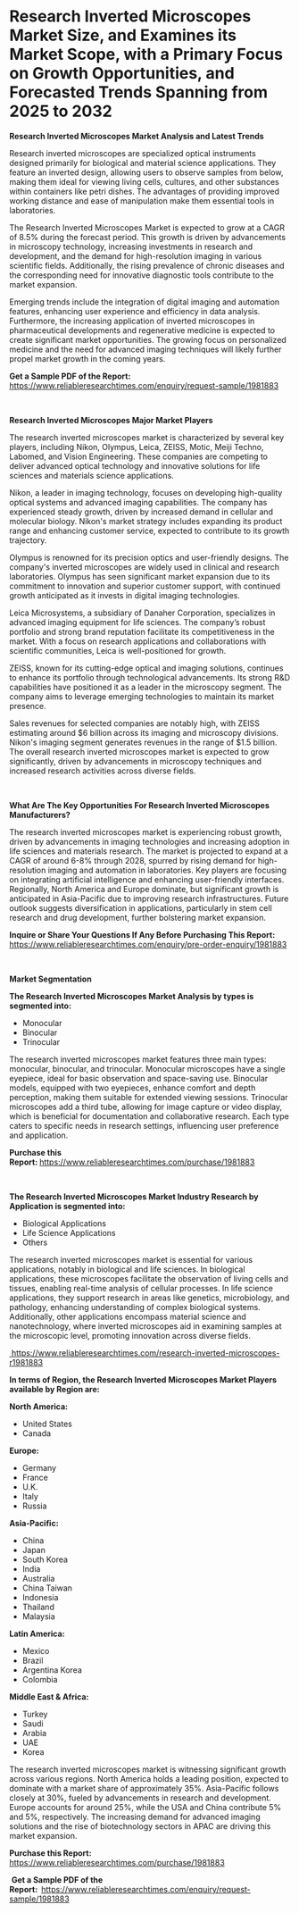 <p><h1>Research Inverted Microscopes Market Size, and Examines its Market Scope, with a Primary Focus on Growth Opportunities, and Forecasted Trends Spanning from 2025 to 2032</h1></p><p><strong>Research Inverted Microscopes Market Analysis and Latest Trends</strong></p>
<p><p>Research inverted microscopes are specialized optical instruments designed primarily for biological and material science applications. They feature an inverted design, allowing users to observe samples from below, making them ideal for viewing living cells, cultures, and other substances within containers like petri dishes. The advantages of providing improved working distance and ease of manipulation make them essential tools in laboratories.</p><p>The Research Inverted Microscopes Market is expected to grow at a CAGR of 8.5% during the forecast period. This growth is driven by advancements in microscopy technology, increasing investments in research and development, and the demand for high-resolution imaging in various scientific fields. Additionally, the rising prevalence of chronic diseases and the corresponding need for innovative diagnostic tools contribute to the market expansion. </p><p>Emerging trends include the integration of digital imaging and automation features, enhancing user experience and efficiency in data analysis. Furthermore, the increasing application of inverted microscopes in pharmaceutical developments and regenerative medicine is expected to create significant market opportunities. The growing focus on personalized medicine and the need for advanced imaging techniques will likely further propel market growth in the coming years.</p></p>
<p><strong>Get a Sample PDF of the Report:&nbsp;</strong> <a href="https://www.reliableresearchtimes.com/enquiry/request-sample/1981883?utm_campaign=2042&utm_medium=2&utm_source=Github&utm_content=ia&utm_term=12042025&utm_id=research-inverted-microscopes">https://www.reliableresearchtimes.com/enquiry/request-sample/1981883</a></p>
<p>&nbsp;</p>
<p><strong>Research Inverted Microscopes Major Market Players</strong></p>
<p><p>The research inverted microscopes market is characterized by several key players, including Nikon, Olympus, Leica, ZEISS, Motic, Meiji Techno, Labomed, and Vision Engineering. These companies are competing to deliver advanced optical technology and innovative solutions for life sciences and materials science applications.</p><p>Nikon, a leader in imaging technology, focuses on developing high-quality optical systems and advanced imaging capabilities. The company has experienced steady growth, driven by increased demand in cellular and molecular biology. Nikon's market strategy includes expanding its product range and enhancing customer service, expected to contribute to its growth trajectory.</p><p>Olympus is renowned for its precision optics and user-friendly designs. The company's inverted microscopes are widely used in clinical and research laboratories. Olympus has seen significant market expansion due to its commitment to innovation and superior customer support, with continued growth anticipated as it invests in digital imaging technologies.</p><p>Leica Microsystems, a subsidiary of Danaher Corporation, specializes in advanced imaging equipment for life sciences. The company’s robust portfolio and strong brand reputation facilitate its competitiveness in the market. With a focus on research applications and collaborations with scientific communities, Leica is well-positioned for growth.</p><p>ZEISS, known for its cutting-edge optical and imaging solutions, continues to enhance its portfolio through technological advancements. Its strong R&D capabilities have positioned it as a leader in the microscopy segment. The company aims to leverage emerging technologies to maintain its market presence.</p><p>Sales revenues for selected companies are notably high, with ZEISS estimating around $6 billion across its imaging and microscopy divisions. Nikon's imaging segment generates revenues in the range of $1.5 billion. The overall research inverted microscopes market is expected to grow significantly, driven by advancements in microscopy techniques and increased research activities across diverse fields.</p></p>
<p>&nbsp;</p>
<p><strong>What Are The Key Opportunities For Research Inverted Microscopes Manufacturers?</strong></p>
<p><p>The research inverted microscopes market is experiencing robust growth, driven by advancements in imaging technologies and increasing adoption in life sciences and materials research. The market is projected to expand at a CAGR of around 6-8% through 2028, spurred by rising demand for high-resolution imaging and automation in laboratories. Key players are focusing on integrating artificial intelligence and enhancing user-friendly interfaces. Regionally, North America and Europe dominate, but significant growth is anticipated in Asia-Pacific due to improving research infrastructures. Future outlook suggests diversification in applications, particularly in stem cell research and drug development, further bolstering market expansion.</p></p>
<p><strong>Inquire or Share Your Questions If Any Before Purchasing This Report:</strong> <a href="https://www.reliableresearchtimes.com/enquiry/pre-order-enquiry/1981883?utm_campaign=2042&utm_medium=2&utm_source=Github&utm_content=ia&utm_term=12042025&utm_id=research-inverted-microscopes">https://www.reliableresearchtimes.com/enquiry/pre-order-enquiry/1981883</a></p>
<p>&nbsp;</p>
<p><strong>Market Segmentation</strong></p>
<p><strong>The Research Inverted Microscopes Market Analysis by types is segmented into:</strong></p>
<p><ul><li>Monocular</li><li>Binocular</li><li>Trinocular</li></ul></p>
<p><p>The research inverted microscopes market features three main types: monocular, binocular, and trinocular. Monocular microscopes have a single eyepiece, ideal for basic observation and space-saving use. Binocular models, equipped with two eyepieces, enhance comfort and depth perception, making them suitable for extended viewing sessions. Trinocular microscopes add a third tube, allowing for image capture or video display, which is beneficial for documentation and collaborative research. Each type caters to specific needs in research settings, influencing user preference and application.</p></p>
<p><strong>Purchase this Report:&nbsp;</strong><a href="https://www.reliableresearchtimes.com/purchase/1981883?utm_campaign=2042&utm_medium=2&utm_source=Github&utm_content=ia&utm_term=12042025&utm_id=research-inverted-microscopes">https://www.reliableresearchtimes.com/purchase/1981883</a></p>
<p>&nbsp;</p>
<p><strong>The Research Inverted Microscopes Market Industry Research by Application is segmented into:</strong></p>
<p><ul><li>Biological Applications</li><li>Life Science Applications</li><li>Others</li></ul></p>
<p><p>The research inverted microscopes market is essential for various applications, notably in biological and life sciences. In biological applications, these microscopes facilitate the observation of living cells and tissues, enabling real-time analysis of cellular processes. In life science applications, they support research in areas like genetics, microbiology, and pathology, enhancing understanding of complex biological systems. Additionally, other applications encompass material science and nanotechnology, where inverted microscopes aid in examining samples at the microscopic level, promoting innovation across diverse fields.</p></p>
<p><a href="https://www.reliableresearchtimes.com/research-inverted-microscopes-r1981883?utm_campaign=2042&utm_medium=2&utm_source=Github&utm_content=ia&utm_term=12042025&utm_id=research-inverted-microscopes">&nbsp;https://www.reliableresearchtimes.com/research-inverted-microscopes-r1981883</a></p>
<p><strong>In terms of Region, the Research Inverted Microscopes Market Players available by Region are:</strong></p>
<p>
    <p> <strong> North America: </strong>
        <ul>
            <li>United States</li>
            <li>Canada</li>
        </ul>
        </p> 
    <p> <strong> Europe: </strong>
        <ul>
            <li>Germany</li>
            <li>France</li>
            <li>U.K.</li>
            <li>Italy</li>
            <li>Russia</li>
        </ul>
        </p> 
    <p> <strong> Asia-Pacific: </strong>
        <ul>
            <li>China</li>
            <li>Japan</li>
            <li>South Korea</li>
            <li>India</li>
            <li>Australia</li>
            <li>China Taiwan</li>
            <li>Indonesia</li>
            <li>Thailand</li>
            <li>Malaysia</li>
        </ul>
        </p> 
    <p> <strong> Latin America: </strong>
        <ul>
            <li>Mexico</li>
            <li>Brazil</li>
            <li>Argentina Korea</li>
            <li>Colombia</li>
        </ul>
        </p> 
    <p> <strong> Middle East & Africa: </strong>
        <ul>
            <li>Turkey</li>
            <li>Saudi</li>
            <li>Arabia</li>
            <li>UAE</li>
            <li>Korea</li>
        </ul>
    </p>
    </p>
<p><p>The research inverted microscopes market is witnessing significant growth across various regions. North America holds a leading position, expected to dominate with a market share of approximately 35%. Asia-Pacific follows closely at 30%, fueled by advancements in research and development. Europe accounts for around 25%, while the USA and China contribute 5% and 5%, respectively. The increasing demand for advanced imaging solutions and the rise of biotechnology sectors in APAC are driving this market expansion.</p></p>
<p><strong>Purchase this Report: </strong><a href="https://www.reliableresearchtimes.com/purchase/1981883?utm_campaign=2042&utm_medium=2&utm_source=Github&utm_content=ia&utm_term=12042025&utm_id=research-inverted-microscopes">https://www.reliableresearchtimes.com/purchase/1981883</a></p>
<p>&nbsp;<strong>Get a Sample PDF of the Report:&nbsp;&nbsp;</strong><a href="https://www.reliableresearchtimes.com/enquiry/request-sample/1981883?utm_campaign=2042&utm_medium=2&utm_source=Github&utm_content=ia&utm_term=12042025&utm_id=research-inverted-microscopes">https://www.reliableresearchtimes.com/enquiry/request-sample/1981883</a></p>
<p><strong></strong></p>
<p><p></p><p></p><p></p></p>